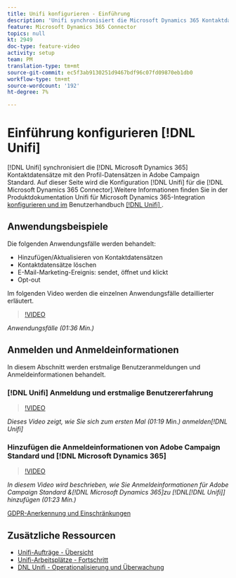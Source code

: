 ```yaml
---
title: Unifi konfigurieren - Einführung
description: 'Unifi synchronisiert die Microsoft Dynamics 365 Kontaktdatensätze mit Profil-Datensätzen in Adobe Campaign Standard. '
feature: Microsoft Dynamics 365 Connector
topics: null
kt: 2949
doc-type: feature-video
activity: setup
team: PM
translation-type: tm+mt
source-git-commit: ec5f3ab9130251d9467bdf96c07fd09870eb1db0
workflow-type: tm+mt
source-wordcount: '192'
ht-degree: 7%

---
```



# Einführung konfigurieren [!DNL Unifi]

[!DNL Unifi] synchronisiert die [!DNL Microsoft Dynamics 365] Kontaktdatensätze mit den Profil-Datensätzen in Adobe Campaign Standard. Auf dieser Seite wird die Konfiguration [!DNL Unifi] für die [!DNL Microsoft Dynamics 365 Connector].Weitere Informationen finden Sie in der Produktdokumentation Unifi für Microsoft Dynamics 365-Integration [konfigurieren und im](https://helpx.adobe.com/content/help/en/campaign/kb/unifi-configuration.html) Benutzerhandbuch [[!DNL Unifi] ](https://drive.google.com/drive/folders/16seHF45e6bFxHX15zWLqFLEXymCuA_wn).

## Anwendungsbeispiele

Die folgenden Anwendungsfälle werden behandelt:

* Hinzufügen/Aktualisieren von Kontaktdatensätzen
* Kontaktdatensätze löschen
* E-Mail-Marketing-Ereignis: sendet, öffnet und klickt
* Opt-out

Im folgenden Video werden die einzelnen Anwendungsfälle detaillierter erläutert.

>[!VIDEO](https://video.tv.adobe.com/v/27394?quality=12)

*Anwendungsfälle (01:36 Min.)*

## Anmelden und Anmeldeinformationen

In diesem Abschnitt werden erstmalige Benutzeranmeldungen und Anmeldeinformationen behandelt.

### [!DNL Unifi] Anmeldung und erstmalige Benutzererfahrung

>[!VIDEO](https://video.tv.adobe.com/v/27393?quality=12)

*Dieses Video zeigt, wie Sie sich zum ersten Mal (01:19 Min.) anmelden[!DNL Unifi]*

### Hinzufügen die Anmeldeinformationen von Adobe Campaign Standard und [!DNL Microsoft Dynamics 365]

>[!VIDEO](https://video.tv.adobe.com/v/27395?quality=12)

*In diesem Video wird beschrieben, wie Sie Anmeldeinformationen für Adobe Campaign Standard &amp;[!DNL Microsoft Dynamics 365]zu [!DNL[!DNL Unifi]] hinzufügen (01:23 Min.)*

[GDPR-Anerkennung und Einschränkungen](https://helpx.adobe.com/content/help/en/campaign/kb/acs-ms-dynamics.html#Notices)

## Zusätzliche Ressourcen

* [Unifi-Aufträge - Übersicht](/help/integrating/microsoft-dynamics-365-connector/configure-unifi-jobs-overview.md)
* [Unifi-Arbeitsplätze - Fortschritt](/help/integrating/microsoft-dynamics-365-connector/configure-unifi-jobs-ingress-egress.md)
* [DNL Unifi - Operationalisierung und Überwachung](/help/integrating/microsoft-dynamics-365-connector/configure-unifi-operalization-and-monitoring.md)

